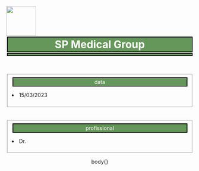   <!DOCTYPE html>
<html>
<head>
<link rel="stylesheet" href="style 3.html" >
</head>


<body>
  <img src="https://img.freepik.com/vetores-gratis/ilustracao-de-medico-icone_53876-6167.jpg" alt="" class="logo" height="80" width="80">
  

  <h1 class="important">SP Medical Group</h1>
  <p class="important">
  <p></p>


<br>
<br>


<fieldset id=”data”>
  <p class="important">data</p>
  <p><li>15/03/2023</p></li>
  </fieldset>

  <br>
  <br>

<fieldset id=”profissional”> 
<p class="important">profissional</p>
<p><li>Dr.</p></li>
</fieldset>

</body>

</html>  

body{}
<style>
  h1 {text-align: center;}
p {text-align: center;}
div {text-align: center;}

.important {
  background-color: rgb(102, 151, 90);
  color: white;
  border: 2px solid black;
  margin: 2px;
  padding: 2px;
}</style>
